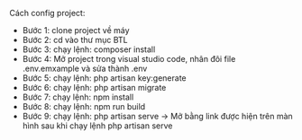 Cách config project:

- Bước 1: clone project về máy
- Bước 2: cd vào thư mục BTL
- Bước 3: chạy lệnh: composer install
- Bước 4: Mở project trong visual studio code, nhân đôi file .env.emxample và sửa thành .env
- Bước 5: chạy lệnh: php artisan key:generate
- Bước 6: chạy lệnh: php artisan migrate
- Bước 7: chạy lệnh: npm install
- Bước 8: chạy lệnh: npm run build
- Bước 9: chạy lệnh: php artisan serve
-> Mở bằng link được hiện trên màn hình sau khi chạy lệnh php artisan serve

